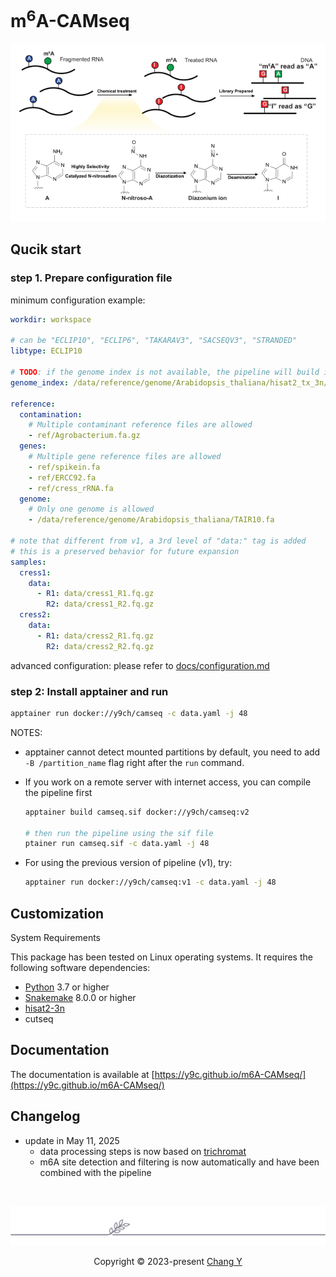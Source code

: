 # m<sup>6</sup>A-CAMseq

![diagram](./docs/diagram.svg)

## Qucik start

### step 1. Prepare configuration file

minimum configuration example:

```yaml
workdir: workspace

# can be "ECLIP10", "ECLIP6", "TAKARAV3", "SACSEQV3", "STRANDED"
libtype: ECLIP10

# TODO: if the genome index is not available, the pipeline will build it automatically
genome_index: /data/reference/genome/Arabidopsis_thaliana/hisat2_tx_3n/TAIR10.release57

reference:
  contamination:
    # Multiple contaminant reference files are allowed
    - ref/Agrobacterium.fa.gz
  genes:
    # Multiple gene reference files are allowed
    - ref/spikein.fa
    - ref/ERCC92.fa
    - ref/cress_rRNA.fa
  genome:
    # Only one genome is allowed
    - /data/reference/genome/Arabidopsis_thaliana/TAIR10.fa

# note that different from v1, a 3rd level of "data:" tag is added
# this is a preserved behavior for future expansion
samples:
  cress1:
    data:
      - R1: data/cress1_R1.fq.gz
        R2: data/cress1_R2.fq.gz
  cress2:
    data:
      - R1: data/cress2_R1.fq.gz
        R2: data/cress2_R2.fq.gz
```

advanced configuration: please refer to [docs/configuration.md](docs/configuration.md)

### step 2: Install apptainer and run

```bash
apptainer run docker://y9ch/camseq -c data.yaml -j 48
```

NOTES:

- apptainer cannot detect mounted partitions by default, you need to add `-B /partition_name` flag right after the `run` command.

- If you work on a remote server with internet access, you can compile the pipeline first

  ```bash
  apptainer build camseq.sif docker://y9ch/camseq:v2

  # then run the pipeline using the sif file
  ptainer run camseq.sif -c data.yaml -j 48
  ```

- For using the previous version of pipeline (v1), try:

  ```bash
  apptainer run docker://y9ch/camseq:v1 -c data.yaml -j 48
  ```

## Customization

System Requirements

This package has been tested on Linux operating systems. It requires the following software dependencies:

- [Python](https://www.python.org/downloads/) 3.7 or higher
- [Snakemake](https://snakemake.readthedocs.io/en/stable/getting_started/installation.html) 8.0.0 or higher
- [hisat2-3n](https://github.com/DaehwanKimLab/hisat2/tree/hisat-3n)
- cutseq

## Documentation

The documentation is available at [https://y9c.github.io/m6A-CAMseq/](https://y9c.github.io/m6A-CAMseq/)

## Changelog

- update in May 11, 2025
  - data processing steps is now based on [trichromat](https://github.com/y9c/trichromat)
  - m6A site detection and filtering is now automatically and have been combined with the pipeline

&nbsp;

<p align="center">
<img
  src="https://raw.githubusercontent.com/y9c/y9c/master/resource/footer_line.svg?sanitize=true"
/>
</p>
<p align="center">
Copyright &copy; 2023-present
<a href="https://github.com/y9c" target="_blank">Chang Y</a>
</p>
<p align="center">
